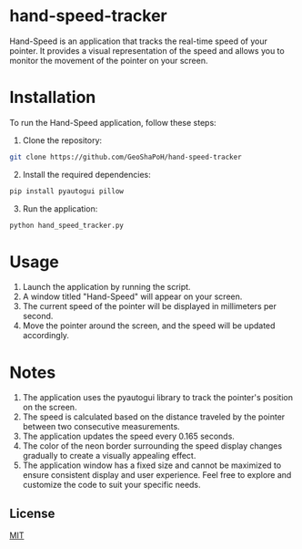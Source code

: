 # hand-speed-tracker
Hand-Speed is an application that tracks the real-time speed of your pointer. It provides a visual representation of the speed and allows you to monitor the movement of the pointer on your screen.

# Installation
To run the Hand-Speed application, follow these steps:
1. Clone the repository:
```bash
git clone https://github.com/GeoShaPoH/hand-speed-tracker
```
2. Install the required dependencies:
```python
pip install pyautogui pillow
```

3. Run the application:
```python
python hand_speed_tracker.py
```
# Usage
1. Launch the application by running the script.
2. A window titled "Hand-Speed" will appear on your screen.
3. The current speed of the pointer will be displayed in millimeters per second.
4. Move the pointer around the screen, and the speed will be updated accordingly.
# Notes
1. The application uses the pyautogui library to track the pointer's position on the screen.
2. The speed is calculated based on the distance traveled by the pointer between two consecutive measurements.
3. The application updates the speed every 0.165 seconds.
4. The color of the neon border surrounding the speed display changes gradually to create a visually appealing effect.
5. The application window has a fixed size and cannot be maximized to ensure consistent display and user experience.
Feel free to explore and customize the code to suit your specific needs.

## License

[MIT](https://choosealicense.com/licenses/mit/)
